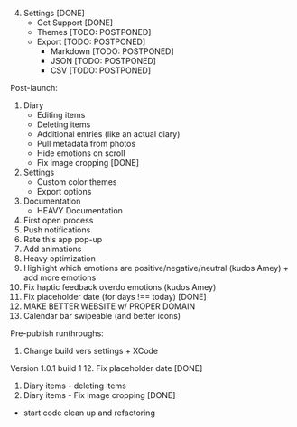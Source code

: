 4. Settings [DONE]
	- Get Support [DONE]
	- Themes [TODO: POSTPONED]
	- Export [TODO: POSTPONED]
		- Markdown [TODO: POSTPONED]
		- JSON [TODO: POSTPONED]
		- CSV [TODO: POSTPONED]

Post-launch: 
1. Diary
	- Editing items
	- Deleting items
	- Additional entries (like an actual diary)
	- Pull metadata from photos
	- Hide emotions on scroll
	- Fix image cropping [DONE]
3. Settings
	- Custom color themes
	- Export options
4. Documentation
	- HEAVY Documentation
5. First open process
6. Push notifications
7. Rate this app pop-up
8. Add animations
9. Heavy optimization
10. Highlight which emotions are positive/negative/neutral (kudos Amey) + add more emotions
11. Fix haptic feedback overdo emotions (kudos Amey)
12. Fix placeholder date (for days !== today) [DONE]
13. MAKE BETTER WEBSITE w/ PROPER DOMAIN
14. Calendar bar swipeable (and better icons)

Pre-publish runthroughs:
1. Change build vers settings + XCode

Version 1.0.1 build 1
12. Fix placeholder date [DONE]
1. Diary items - deleting items
1. Diary items - Fix image cropping [DONE]
+ start code clean up and refactoring
